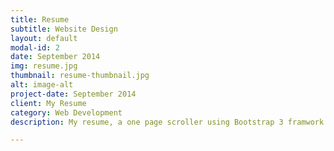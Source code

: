 ```yaml
---
title: Resume
subtitle: Website Design
layout: default
modal-id: 2
date: September 2014
img: resume.jpg
thumbnail: resume-thumbnail.jpg
alt: image-alt
project-date: September 2014
client: My Resume
category: Web Development
description: My resume, a one page scroller using Bootstrap 3 framwork.

---
```

